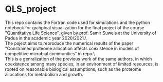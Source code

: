 # QLS_project
This repo contains the Fortran code used for simulations and the python notebook for grahpical visualization for the final project of the course "Quantitative Life Science", given by prof. Samir Suweis at the University of Padua in the academic year 2020/2021.\\\
The poject aims to reproduce the numerical results of the paper "Constrained proteome allocation affects coexistence in models of competitive microbial communities" in repo.\\\
This is a genralization of the previous work of the same authors, in which coexistence among many species, in an environment of limited resources, is rooted on reasonable biological assumptions, such as the proteome allocations for metabolism and growth.
